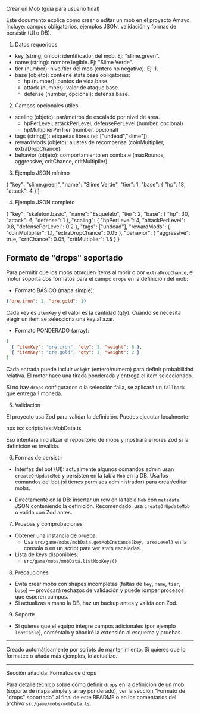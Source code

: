 Crear un Mob (guía para usuario final)

Este documento explica cómo crear o editar un mob en el proyecto Amayo.
Incluye: campos obligatorios, ejemplos JSON, validación y formas de persistir (UI o DB).

1) Datos requeridos

- key (string, único): identificador del mob. Ej: "slime.green".
- name (string): nombre legible. Ej: "Slime Verde".
- tier (number): nivel/tier del mob (entero no negativo). Ej: 1.
- base (objeto): contiene stats base obligatorias:
  - hp (number): puntos de vida base.
  - attack (number): valor de ataque base.
  - defense (number, opcional): defensa base.

2) Campos opcionales útiles

- scaling (objeto): parámetros de escalado por nivel de área.
  - hpPerLevel, attackPerLevel, defensePerLevel (number, opcional)
  - hpMultiplierPerTier (number, opcional)
- tags (string[]): etiquetas libres (ej: ["undead","slime"]).
- rewardMods (objeto): ajustes de recompensa (coinMultiplier, extraDropChance).
- behavior (objeto): comportamiento en combate (maxRounds, aggressive, critChance, critMultiplier).

3) Ejemplo JSON mínimo

{
  "key": "slime.green",
  "name": "Slime Verde",
  "tier": 1,
  "base": { "hp": 18, "attack": 4 }
}

4) Ejemplo JSON completo

{
  "key": "skeleton.basic",
  "name": "Esqueleto",
  "tier": 2,
  "base": { "hp": 30, "attack": 6, "defense": 1 },
  "scaling": { "hpPerLevel": 4, "attackPerLevel": 0.8, "defensePerLevel": 0.2 },
  "tags": ["undead"],
  "rewardMods": { "coinMultiplier": 1.1, "extraDropChance": 0.05 },
  "behavior": { "aggressive": true, "critChance": 0.05, "critMultiplier": 1.5 }
}

  ## Formato de "drops" soportado

  Para permitir que los mobs otorguen ítems al morir o por `extraDropChance`, el motor soporta dos formatos para el campo `drops` en la definición del mob:

  - Formato BÁSICO (mapa simple):

  ```json
  {"ore.iron": 1, "ore.gold": 1}
  ```

  Cada key es `itemKey` y el valor es la cantidad (qty). Cuando se necesita elegir un ítem se selecciona una key al azar.

  - Formato PONDERADO (array):

  ```json
  [
    { "itemKey": "ore.iron", "qty": 1, "weight": 8 },
    { "itemKey": "ore.gold", "qty": 1, "weight": 2 }
  ]
  ```

  Cada entrada puede incluir `weight` (entero/numero) para definir probabilidad relativa. El motor hace una tirada ponderada y entrega el item seleccionado.

  Si no hay `drops` configurados o la selección falla, se aplicará un `fallback` que entrega 1 moneda.


5) Validación

El proyecto usa Zod para validar la definición. Puedes ejecutar localmente:

  npx tsx scripts/testMobData.ts

Eso intentará inicializar el repositorio de mobs y mostrará errores Zod si la definición es inválida.

6) Formas de persistir

- Interfaz del bot (UI): actualmente algunos comandos admin usan `createOrUpdateMob` y persisten en la tabla `Mob` en la DB. Usa los comandos del bot (si tienes permisos administrador) para crear/editar mobs.

- Directamente en la DB: insertar un row en la tabla `Mob` con `metadata` JSON conteniendo la definición. Recomendado: usa `createOrUpdateMob` o valida con Zod antes.

7) Pruebas y comprobaciones

- Obtener una instancia de prueba:
  - Usa `src/game/mobs/mobData.getMobInstance(key, areaLevel)` en la consola o en un script para ver stats escaladas.
- Lista de keys disponibles:
  - `src/game/mobs/mobData.listMobKeys()`

8) Precauciones

- Evita crear mobs con shapes incompletas (faltas de `key`, `name`, `tier`, `base`) — provocará rechazos de validación y puede romper procesos que esperen campos.
- Si actualizas a mano la DB, haz un backup antes y valida con Zod.

9) Soporte

- Si quieres que el equipo integre campos adicionales (por ejemplo `lootTable`), coméntalo y añadiré la extensión al esquema y pruebas.

---

Creado automáticamente por scripts de mantenimiento. Si quieres que lo formatee o añada más ejemplos, lo actualizo.

---

Sección añadida: Formatos de drops

Para detalle técnico sobre cómo definir `drops` en la definición de un mob (soporte de mapa simple y array ponderado), ver la sección "Formato de \"drops\" soportado" al final de este README o en los comentarios del archivo `src/game/mobs/mobData.ts`.
